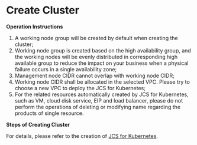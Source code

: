 
# Create Cluster

**Operation Instructions**

 1. A working node group will be created by default when creating the cluster;
 2. Working node group is created based on the high availability group, and the working nodes will be evenly distributed in corresponding high available group to reduce the impact on your business when a physical failure occurs in a single availability zone;
 3. Management node CIDR cannot overlap with working node CIDR;
 4. Working node CIDR shall be allocated in the selected VPC. Please try to choose a new VPC to deploy the JCS for Kubernetes;
 5. For the related resources automatically created by JCS for Kubernetes, such as VM, cloud disk service, EIP and load balancer, please do not perform the operations of deleting or modifying name regarding the products of single resource.

**Steps of Creating Cluster**

   For details, please refer to the creation of [JCS for Kubernetes](https://docs.jdcloud.com/en/jcs-for-kubernetes/create-to-cluster).